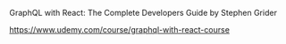 GraphQL with React: The Complete Developers Guide by Stephen Grider

https://www.udemy.com/course/graphql-with-react-course

